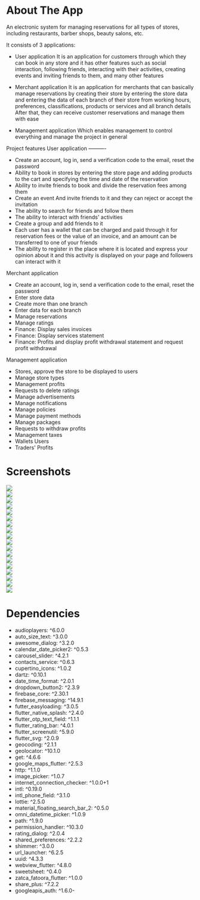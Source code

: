 # About The App

An electronic system for managing reservations for all types of stores, including restaurants, barber shops, beauty salons, etc.

It consists of 3 applications:

- User application
  It is an application for customers through which they can book in any store and it has other features such as social interaction, following friends, interacting with their activities, creating events and inviting friends to them, and many other features

- Merchant application
  It is an application for merchants that can basically manage reservations by creating their store by entering the store data and entering the data of each branch of their store from working hours, preferences, classifications, products or services and all branch details
  After that, they can receive customer reservations and manage them with ease

- Management application
  Which enables management to control everything and manage the project in general

Project features
User application
———-

- Create an account, log in, send a verification code to the email, reset the password
- Ability to book in stores by entering the store page and adding products to the cart and specifying the time and date of the reservation
- Ability to invite friends to book and divide the reservation fees among them
- Create an event And invite friends to it and they can reject or accept the invitation
- The ability to search for friends and follow them
- The ability to interact with friends' activities
- Create a group and add friends to it
- Each user has a wallet that can be charged and paid through it for reservation fees or the value of an invoice, and an amount can be transferred to one of your friends
- The ability to register in the place where it is located and express your opinion about it and this activity is displayed on your page and followers can interact with it

Merchant application

- Create an account, log in, send a verification code to the email, reset the password
- Enter store data
- Create more than one branch
- Enter data for each branch
- Manage reservations
- Manage ratings
- Finance: Display sales invoices
- Finance: Display services statement
- Finance: Profits and display profit withdrawal statement and request profit withdrawal

Management application

- Stores, approve the store to be displayed to users
- Manage store types
- Management profits
- Requests to delete ratings
- Manage advertisements
- Manage notifications
- Manage policies
- Manage payment methods
- Manage packages
- Requests to withdraw profits
- Management taxes
- Wallets Users
- Traders' Profits

# Screenshots

<div>
<img src= "https://github.com/user-attachments/assets/54bcaa4e-254e-4190-92dd-175be2cebe27">
</div>

<div>
<img src= "https://github.com/user-attachments/assets/2647ee62-96e5-4d1e-af97-37c23f0437d5">
</div>

<div>
<img src= "https://github.com/user-attachments/assets/d5dea3bc-09ff-489a-b67a-f0820c193ab3">
</div>

<div>
<img src= "https://github.com/user-attachments/assets/0adb74b3-835a-418f-95dd-ea4de353652b">
</div>

<div>
<img src= "https://github.com/user-attachments/assets/8b4d272b-8df0-49a3-8b94-c447f9080fad">
</div>

<div>
<img src= "https://github.com/user-attachments/assets/8d09de7d-d4fa-41fd-a7c9-3bae441062ea">
</div>

<div>
<img src= "https://github.com/user-attachments/assets/73b53ffa-1c68-46e0-ae47-89b8f04b61b3">
</div>

<div>
<img src= "https://github.com/user-attachments/assets/f5d96bc8-3ba6-4dec-b31c-277e1312970b">
</div>

<div>
<img src= "https://github.com/user-attachments/assets/a146c37c-5b01-471b-bcc6-be6e7fba7585">
</div>

<div>
<img src= "https://github.com/user-attachments/assets/abd6a5da-175b-4410-b3a1-da9a50c98eef">
</div>

<div>
<img src= "https://github.com/user-attachments/assets/eb19fc08-20fd-41ca-bfb5-f529e383986a">
</div>

<div>
<img src= "https://github.com/user-attachments/assets/feb63b49-53e0-4bd7-aa06-e05992edf073">
</div>

<div>
<img src= "https://github.com/user-attachments/assets/e4f88775-1157-4c0e-806f-7f450b674ddc">
</div>

<div>
<img src= "https://github.com/user-attachments/assets/83ec8ecc-97a8-4acc-9332-d7331625c107">
</div>

<div>
<img src= "https://github.com/user-attachments/assets/e108a41e-4fe6-4ec9-998f-89c259077e7a">
</div>

<div>
<img src= "https://github.com/user-attachments/assets/56a7aa2a-42b1-4e75-a26f-d77a0a0912df">
</div>

<div>
<img src= "https://github.com/user-attachments/assets/cc80e806-c9fb-4353-94c3-f6c8698f4d50">
</div>

<div>
<img src= "https://github.com/user-attachments/assets/38557307-368d-4a0b-b5e4-fa5a623de6aa">
</div>

# Dependencies

- audioplayers: ^6.0.0
- auto_size_text: ^3.0.0
- awesome_dialog: ^3.2.0
- calendar_date_picker2: ^0.5.3
- carousel_slider: ^4.2.1
- contacts_service: ^0.6.3
- cupertino_icons: ^1.0.2
- dartz: ^0.10.1
- date_time_format: ^2.0.1
- dropdown_button2: ^2.3.9
- firebase_core: ^2.30.1
- firebase_messaging: ^14.9.1
- futter_easyloading: ^3.0.5
- flutter_native_splash: ^2.4.0
- flutter_otp_text_field: ^1.1.1
- flutter_rating_bar: ^4.0.1
- flutter_screenutil: ^5.9.0
- flutter_svg: ^2.0.9
- geocoding: ^2.1.1
- geolocator: ^10.1.0
- get: ^4.6.6
- google_maps_flutter: ^2.5.3
- http: ^1.1.0
- image_picker: ^1.0.7
- internet_connection_checker: ^1.0.0+1
- intl: ^0.19.0
- intl_phone_field: ^3.1.0
- lottie: ^2.5.0
- material_floating_search_bar_2: ^0.5.0
- omni_datetime_picker: ^1.0.9
- path: ^1.9.0
- permission_handler: ^10.3.0
- rating_dialog: ^2.0.4
- shared_preferences: ^2.2.2
- shimmer: ^3.0.0
- url_launcher: ^6.2.5
- uuid: ^4.3.3
- webview_flutter: ^4.8.0
- sweetsheet: ^0.4.0
- zatca_fatoora_flutter: ^1.0.0
- share_plus: ^7.2.2
- googleapis_auth: ^1.6.0-
